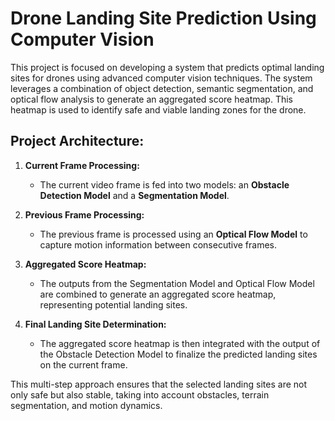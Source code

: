 # Drone Landing Site Prediction Using Computer Vision

This project is focused on developing a system that predicts optimal landing sites for drones using advanced computer vision techniques. The system leverages a combination of object detection, semantic segmentation, and optical flow analysis to generate an aggregated score heatmap. This heatmap is used to identify safe and viable landing zones for the drone.

## Project Architecture:

1. **Current Frame Processing:** 
   - The current video frame is fed into two models: an **Obstacle Detection Model** and a **Segmentation Model**.
   
2. **Previous Frame Processing:** 
   - The previous frame is processed using an **Optical Flow Model** to capture motion information between consecutive frames.
   
3. **Aggregated Score Heatmap:**
   - The outputs from the Segmentation Model and Optical Flow Model are combined to generate an aggregated score heatmap, representing potential landing sites.
   
4. **Final Landing Site Determination:**
   - The aggregated score heatmap is then integrated with the output of the Obstacle Detection Model to finalize the predicted landing sites on the current frame.

This multi-step approach ensures that the selected landing sites are not only safe but also stable, taking into account obstacles, terrain segmentation, and motion dynamics.
